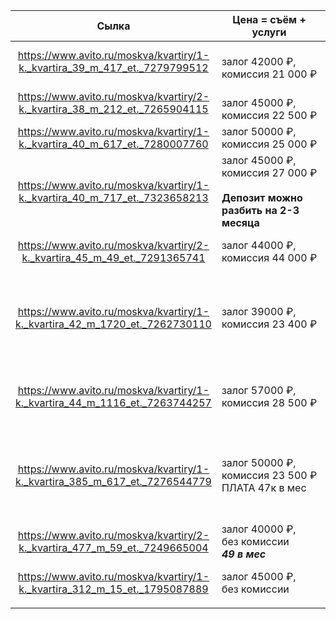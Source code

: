 
|                                    Сылка                                    | Цена = съём + услуги                                                            | площадь | расположение                                                                                     | Комментарии                   |
| :-------------------------------------------------------------------------: | ------------------------------------------------------------------------------- | ------- | ------------------------------------------------------------------------------------------------ | ----------------------------- |
| https://www.avito.ru/moskva/kvartiry/1-k._kvartira_39_m_417_et._7279799512  | <br>залог 42000 ₽, комиссия 21 000 ₽                                            | 39 м²   | Москва, Солнцевский пр-т, 25/2                                                                   | дешево и близко               |
| https://www.avito.ru/moskva/kvartiry/2-k._kvartira_38_m_212_et._7265904115  | <br>залог 45000 ₽, комиссия 22 500 ₽                                            | 38 м²   | Москва, ул. 50 лет Октября, 1к1                                                                  | 2шка говорово                 |
| https://www.avito.ru/moskva/kvartiry/1-k._kvartira_40_m_617_et._7280007760  | залог 50000 ₽, комиссия 25 000 ₽                                                | 40 м²   | Москва, ул. 50 лет Октября, 9к1                                                                  | Красивая и  чистая            |
| https://www.avito.ru/moskva/kvartiry/1-k._kvartira_40_m_717_et._7323658213  | залог 45000 ₽, комиссия 27 000 ₽<br><br>**Депозит можно разбить на 2-3 месяца** | 40 м²   | В НАШИХ домах                                                                                    | В НАШИХ домах                 |
|  https://www.avito.ru/moskva/kvartiry/2-k._kvartira_45_m_49_et._7291365741  | залог 44000 ₽, комиссия 44 000 ₽                                                | 45 м²   | Москва, Родниковая ул., 16 (Новопеределкино)                                                     | # 2-к. квартира               |
| https://www.avito.ru/moskva/kvartiry/1-k._kvartira_42_m_1720_et._7262730110 | залог 39000 ₽, комиссия 23 400 ₽                                                | 42 м²   | Москва, Новомосковский административный округ, поселение Внуковское, ул. Бориса Пастернака, 25   | Рассказовка                   |
| https://www.avito.ru/moskva/kvartiry/1-k._kvartira_44_m_1116_et._7263744257 | залог 57000 ₽, комиссия 28 500 ₽                                                | 44 м²   | Москва, ул. Намёткина, 13к2<br><br>(М. Новые Черемушки)                                          | <br>Новые Черёмушки11–15 мин. |
| https://www.avito.ru/moskva/kvartiry/1-k._kvartira_385_m_617_et._7276544779 | залог 50000 ₽, комиссия 23 500 ₽<br>ПЛАТА 47к в мес                             | 38.5 м² | Москва, Новомосковский административный округ, поселение Внуковское, ул. Бориса Пастернака, 33к2 | Рассказовка                   |
| https://www.avito.ru/moskva/kvartiry/2-k._kvartira_477_m_59_et._7249665004  | залог 40000 ₽, без комиссии<br> ***49 в мес***                                  | 47.7 м² | Москва, ул. 26 Бакинских Комиссаров, 4к3                                                         | двушка на юго-западной        |
| https://www.avito.ru/moskva/kvartiry/1-k._kvartira_312_m_15_et._1795087889  | залог 45000 ₽, без комиссии<br>                                                 | 31.2 м² | Москва, Боровский пр., 22                                                                        | <br>Солнцево11–15 мин.        |
|                                                                             |                                                                                 |         |                                                                                                  |                               |
